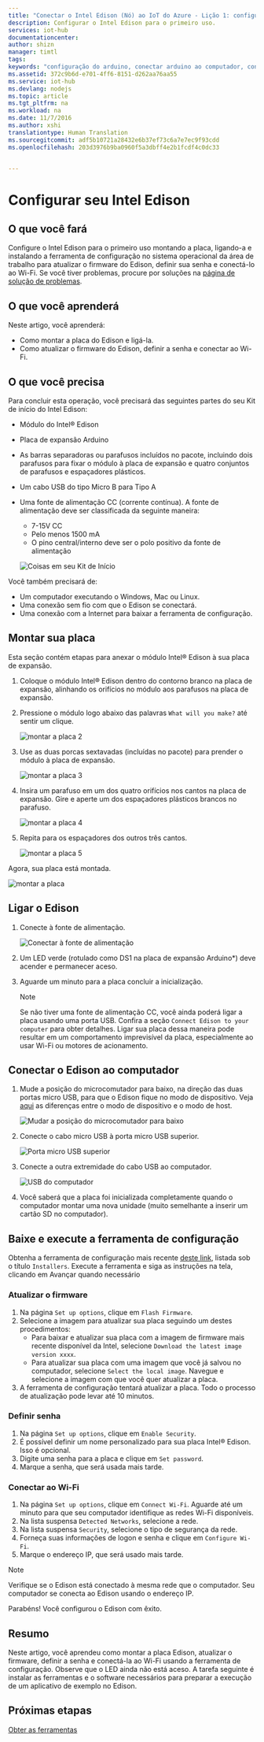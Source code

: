 ```yaml
---
title: "Conectar o Intel Edison (Nó) ao IoT do Azure - Lição 1: configurar dispositivo | Microsoft Docs"
description: Configurar o Intel Edison para o primeiro uso.
services: iot-hub
documentationcenter: 
author: shizn
manager: timtl
tags: 
keywords: "configuração do arduino, conectar arduino ao computador, configurar arduino, placa arduino"
ms.assetid: 372c9b6d-e701-4ff6-8151-d262aa76aa55
ms.service: iot-hub
ms.devlang: nodejs
ms.topic: article
ms.tgt_pltfrm: na
ms.workload: na
ms.date: 11/7/2016
ms.author: xshi
translationtype: Human Translation
ms.sourcegitcommit: adf5b10721a28432e6b37ef73c6a7e7ec9f93cdd
ms.openlocfilehash: 203d3976b9ba0960f5a3dbff4e2b1fcdf4c0dc33


---
```

# <a name="configure-your-intel-edison"></a>Configurar seu Intel Edison
## <a name="what-you-will-do"></a>O que você fará
Configure o Intel Edison para o primeiro uso montando a placa, ligando-a e instalando a ferramenta de configuração no sistema operacional da área de trabalho para atualizar o firmware do Edison, definir sua senha e conectá-lo ao Wi-Fi. Se você tiver problemas, procure por soluções na [página de solução de problemas][troubleshooting].

## <a name="what-you-will-learn"></a>O que você aprenderá
Neste artigo, você aprenderá:

* Como montar a placa do Edison e ligá-la.
* Como atualizar o firmware do Edison, definir a senha e conectar ao Wi-Fi.

## <a name="what-you-need"></a>O que você precisa
Para concluir esta operação, você precisará das seguintes partes do seu Kit de início do Intel Edison:

* Módulo do Intel® Edison
* Placa de expansão Arduino
* As barras separadoras ou parafusos incluídos no pacote, incluindo dois parafusos para fixar o módulo à placa de expansão e quatro conjuntos de parafusos e espaçadores plásticos.
* Um cabo USB do tipo Micro B para Tipo A
* Uma fonte de alimentação CC (corrente contínua). A fonte de alimentação deve ser classificada da seguinte maneira:
  - 7-15V CC
  - Pelo menos 1500 mA
  - O pino central/interno deve ser o polo positivo da fonte de alimentação

  ![Coisas em seu Kit de Início](media/iot-hub-intel-edison-lessons/lesson1/kit.png)

Você também precisará de:

* Um computador executando o Windows, Mac ou Linux.
* Uma conexão sem fio com que o Edison se conectará.
* Uma conexão com a Internet para baixar a ferramenta de configuração.

## <a name="assemble-your-board"></a>Montar sua placa

Esta seção contém etapas para anexar o módulo Intel® Edison à sua placa de expansão.

1. Coloque o módulo Intel® Edison dentro do contorno branco na placa de expansão, alinhando os orifícios no módulo aos parafusos na placa de expansão.

2. Pressione o módulo logo abaixo das palavras `What will you make?` até sentir um clique.

   ![montar a placa 2](media/iot-hub-intel-edison-lessons/lesson1/assemble_board2.jpg)

3. Use as duas porcas sextavadas (incluídas no pacote) para prender o módulo à placa de expansão.

   ![montar a placa 3](media/iot-hub-intel-edison-lessons/lesson1/assemble_board3.jpg)

4. Insira um parafuso em um dos quatro orifícios nos cantos na placa de expansão. Gire e aperte um dos espaçadores plásticos brancos no parafuso.

   ![montar a placa 4](media/iot-hub-intel-edison-lessons/lesson1/assemble_board4.jpg)

5. Repita para os espaçadores dos outros três cantos.

   ![montar a placa 5](media/iot-hub-intel-edison-lessons/lesson1/assemble_board5.jpg)

Agora, sua placa está montada.

   ![montar a placa](media/iot-hub-intel-edison-lessons/lesson1/assembled_board.jpg)

## <a name="power-up-edison"></a>Ligar o Edison

1. Conecte à fonte de alimentação.

   ![Conectar à fonte de alimentação](media/iot-hub-intel-edison-lessons/lesson1/plug_power.jpg)

2. Um LED verde (rotulado como DS1 na placa de expansão Arduino*) deve acender e permanecer aceso.

3. Aguarde um minuto para a placa concluir a inicialização.

   > [!NOTE]
   > Se não tiver uma fonte de alimentação CC, você ainda poderá ligar a placa usando uma porta USB. Confira a seção `Connect Edison to your computer` para obter detalhes. Ligar sua placa dessa maneira pode resultar em um comportamento imprevisível da placa, especialmente ao usar Wi-Fi ou motores de acionamento.

## <a name="connect-edison-to-your-computer"></a>Conectar o Edison ao computador

1. Mude a posição do microcomutador para baixo, na direção das duas portas micro USB, para que o Edison fique no modo de dispositivo. Veja [aqui](https://software.intel.com/en-us/node/628233#usb-device-mode-vs-usb-host-mode) as diferenças entre o modo de dispositivo e o modo de host.

   ![Mudar a posição do microcomutador para baixo](media/iot-hub-intel-edison-lessons/lesson1/toggle_down_microswitch.jpg)

2. Conecte o cabo micro USB à porta micro USB superior.

   ![Porta micro USB superior](media/iot-hub-intel-edison-lessons/lesson1/top_usbport.jpg)

3. Conecte a outra extremidade do cabo USB ao computador.

   ![USB do computador](media/iot-hub-intel-edison-lessons/lesson1/computer_usb.jpg)

4. Você saberá que a placa foi inicializada completamente quando o computador montar uma nova unidade (muito semelhante a inserir um cartão SD no computador).

## <a name="download-and-run-the-configuration-tool"></a>Baixe e execute a ferramenta de configuração
Obtenha a ferramenta de configuração mais recente [deste link](https://software.intel.com/en-us/iot/hardware/edison/downloads), listada sob o título `Installers`. Execute a ferramenta e siga as instruções na tela, clicando em Avançar quando necessário

### <a name="flash-firmware"></a>Atualizar o firmware
1. Na página `Set up options`, clique em `Flash Firmware`.
2. Selecione a imagem para atualizar sua placa seguindo um destes procedimentos:
   - Para baixar e atualizar sua placa com a imagem de firmware mais recente disponível da Intel, selecione `Download the latest image version xxxx`.
   - Para atualizar sua placa com uma imagem que você já salvou no computador, selecione `Select the local image`. Navegue e selecione a imagem com que você quer atualizar a placa.
3. A ferramenta de configuração tentará atualizar a placa. Todo o processo de atualização pode levar até 10 minutos.

### <a name="set-password"></a>Definir senha
1. Na página `Set up options`, clique em `Enable Security`.
2. É possível definir um nome personalizado para sua placa Intel® Edison. Isso é opcional.
3. Digite uma senha para a placa e clique em `Set password`.
4. Marque a senha, que será usada mais tarde.

### <a name="connect-wi-fi"></a>Conectar ao Wi-Fi
1. Na página `Set up options`, clique em `Connect Wi-Fi`. Aguarde até um minuto para que seu computador identifique as redes Wi-Fi disponíveis.
2. Na lista suspensa `Detected Networks`, selecione a rede.
3. Na lista suspensa `Security`, selecione o tipo de segurança da rede.
4. Forneça suas informações de logon e senha e clique em `Configure Wi-Fi`.
5. Marque o endereço IP, que será usado mais tarde.

> [!NOTE]
> Verifique se o Edison está conectado à mesma rede que o computador. Seu computador se conecta ao Edison usando o endereço IP.

Parabéns! Você configurou o Edison com êxito.

## <a name="summary"></a>Resumo
Neste artigo, você aprendeu como montar a placa Edison, atualizar o firmware, definir a senha e conectá-la ao Wi-Fi usando a ferramenta de configuração. Observe que o LED ainda não está aceso. A tarefa seguinte é instalar as ferramentas e o software necessários para preparar a execução de um aplicativo de exemplo no Edison.

## <a name="next-steps"></a>Próximas etapas
[Obter as ferramentas][get-the-tools]
<!-- Images and links -->

[troubleshooting]: iot-hub-intel-edison-kit-node-troubleshooting.md
[get-the-tools]: iot-hub-intel-edison-kit-node-lesson1-get-the-tools-win32.md


<!--HONumber=Jan17_HO4-->


